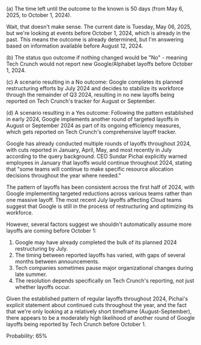 (a) The time left until the outcome to the known is 50 days (from May 6, 2025, to October 1, 2024).

Wait, that doesn't make sense. The current date is Tuesday, May 06, 2025, but we're looking at events before October 1, 2024, which is already in the past. This means the outcome is already determined, but I'm answering based on information available before August 12, 2024.

(b) The status quo outcome if nothing changed would be "No" - meaning Tech Crunch would not report new Google/Alphabet layoffs before October 1, 2024.

(c) A scenario resulting in a No outcome: Google completes its planned restructuring efforts by July 2024 and decides to stabilize its workforce through the remainder of Q3 2024, resulting in no new layoffs being reported on Tech Crunch's tracker for August or September.

(d) A scenario resulting in a Yes outcome: Following the pattern established in early 2024, Google implements another round of targeted layoffs in August or September 2024 as part of its ongoing efficiency measures, which gets reported on Tech Crunch's comprehensive layoff tracker.

Google has already conducted multiple rounds of layoffs throughout 2024, with cuts reported in January, April, May, and most recently in July according to the query background. CEO Sundar Pichai explicitly warned employees in January that layoffs would continue throughout 2024, stating that "some teams will continue to make specific resource allocation decisions throughout the year where needed."

The pattern of layoffs has been consistent across the first half of 2024, with Google implementing targeted reductions across various teams rather than one massive layoff. The most recent July layoffs affecting Cloud teams suggest that Google is still in the process of restructuring and optimizing its workforce.

However, several factors suggest we shouldn't automatically assume more layoffs are coming before October 1:

1. Google may have already completed the bulk of its planned 2024 restructuring by July.
2. The timing between reported layoffs has varied, with gaps of several months between announcements.
3. Tech companies sometimes pause major organizational changes during late summer.
4. The resolution depends specifically on Tech Crunch's reporting, not just whether layoffs occur.

Given the established pattern of regular layoffs throughout 2024, Pichai's explicit statement about continued cuts throughout the year, and the fact that we're only looking at a relatively short timeframe (August-September), there appears to be a moderately high likelihood of another round of Google layoffs being reported by Tech Crunch before October 1.

Probability: 65%